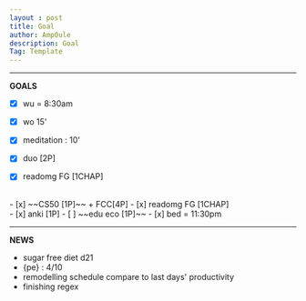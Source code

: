 ```yaml
---
layout : post
title: Goal
author: Amp0ule
description: Goal
Tag: Template
---
```


****
**GOALS**

- [x] wu = 8:30am
- [x] wo 15'  
- [x] meditation : 10'
- [x] duo [2P]
- [x] readomg FG [1CHAP]


<br/>
- [x] ~~CS50 [1P]~~ + FCC[4P]
- [x] readomg FG [1CHAP]


<br/>
- [x] anki [1P]
- [ ] ~~edu eco [1P]~~
- [x] bed = 11:30pm

*****
**NEWS**

- sugar free diet d21
- {pe} : 4/10
- remodelling schedule compare to last days' productivity
- finishing regex 
